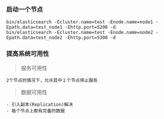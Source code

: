 ### 启动一个节点
```
bin/elasticsearch -Ecluster.name=test -Enode.name=node1 -Epath.data=test_node1 -Ehttp.port=5200 -d
bin/elasticsearch -Ecluster.name=test -Enode.name=node2 -Epath.data=test_node2 -Ehttp.port=5300 -d
```

### 提高系统可用性
> 服务可用性
```
2个节点的情况下，允许其中１个节点停止服务
```
> 数据可用性
```
- 引入副本(Replication)解决
- 每个节点上都有完备的数据
```